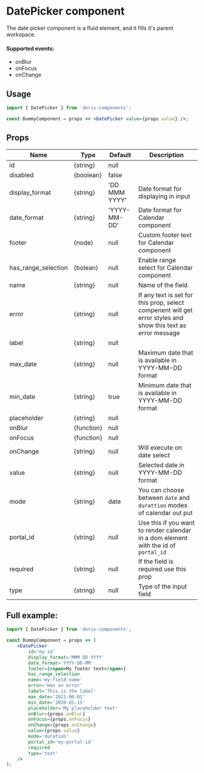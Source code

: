 # DatePicker component

The date picker component is a fluid element, and it fills it's parent workspace.

#### Supported events:

-   onBlur
-   onFocus
-   onChange

## Usage

```jsx
import { DatePicker } from 'deriv-components';

const DummyComponent = props => <DatePicker value={props.value} />;
```

## Props

| Name                | Type       | Default       | Description                                                                                                  |
| ------------------- | ---------- | ------------- | ------------------------------------------------------------------------------------------------------------ |
| id                  | {string}   | null          |                                                                                                              |
| disabled            | {boolean}  | false         |                                                                                                              |
| display_format      | {string}   | 'DD MMM YYYY' | Date format for displaying in input                                                                          |
| date_format         | {string}   | 'YYYY-MM-DD'  | Date format for Calendar component                                                                           |
| footer              | {node}     | null          | Custom footer text for Calendar component                                                                    |
| has_range_selection | {bolean}   | null          | Enable range select for Calendar component                                                                   |
| name                | {string}   | null          | Name of the field                                                                                            |
| error               | {string}   | null          | If any text is set for this prop, select compenent will get error styles and show this text as error message |
| label               | {string}   | null          |                                                                                                              |
| max_date            | {string}   | null          | Maximum date that is available in YYYY-MM-DD format                                                          |
| min_date            | {string}   | true          | Minimum date that is available in YYYY-MM-DD format                                                          |
| placeholder         | {string}   | null          |                                                                                                              |
| onBlur              | {function} | null          |                                                                                                              |
| onFocus             | {function} | null          |                                                                                                              |
| onChange            | {string}   | null          | Will execute on date select                                                                                  |
| value               | {string}   | null          | Selected date in YYYY-MM-DD format                                                                           |
| mode                | {string}   | date          | You can choose between `date` and `durattion` modes of calendar out put                                      |
| portal_id           | {string}   | null          | Use this if you want to render calendar in a dom element with the id of `portal_id`                          |
| required            | {string}   | null          | If the field is required use this prop                                                                       |
| type                | {string}   | null          | Type of the input field                                                                                      |

## Full example:

```jsx
import { DatePicker } from 'deriv-components';

const DummyComponent = props => (
    <DatePicker
        id='my-id'
        display_format='MMM DD YYYY'
        date_format='YYYY-DD-MM'
        footer={<span>My footer text</span>}
        has_range_selection
        name='my-field-name'
        error='Has an error'
        label='This is the label'
        max_date='2021-06-01'
        min_date='2020-01-15'
        placeholder='My placeholder text'
        onBlur={props.onBlur}
        onFocus={props.onFocus}
        onChange={props.onChange}
        value={props.value}
        mode='duration'
        portal_id='my-portal-id'
        required
        type='text'
    />
);
```
